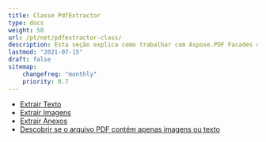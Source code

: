 ```yaml
---
title: Classe PdfExtractor
type: docs
weight: 50
url: /pt/net/pdfextractor-class/
description: Esta seção explica como trabalhar com Aspose.PDF Facades usando a Classe PdfExtractor.
lastmod: "2021-07-15"
draft: false
sitemap:
    changefreq: "monthly"
    priority: 0.7
---
```


- [Extrair Texto](/pdf/pt/net/extract-text/)
- [Extrair Imagens](/pdf/pt/net/extract-images/)
- [Extrair Anexos](/pdf/pt/net/extract-attachments/)
- [Descobrir se o arquivo PDF contém apenas imagens ou texto](/pdf/pt/net/find-whether-pdf-file-contains-images-or-text-only/)